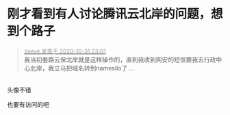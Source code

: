 # 刚才看到有人讨论腾讯云北岸的问题，想到个路子


<div class="quote"><blockquote><font size="2"><a href="https://www.hostloc.com/forum.php?mod=redirect&amp;goto=findpost&amp;pid=9383087&amp;ptid=760752" target="_blank"><font color="#999999">zaeve 发表于 2020-10-31 23:01</font></a></font><br />
我当初套路云保北岸就是这样操作的，直到我收到网安的短信要我去行政中心北岸，我立马把域名转到namesilo了 ...</blockquote></div><br />
头像不错

也要有访问的吧
